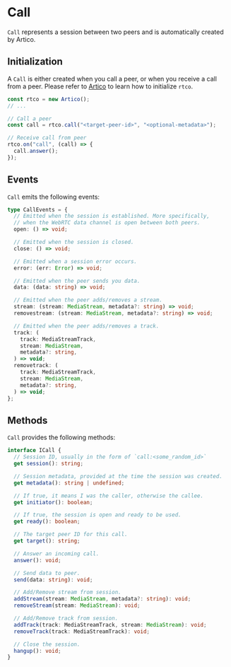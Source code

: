 # Call

`Call` represents a session between two peers and is automatically created by Artico.

## Initialization

A `Call` is either created when you call a peer, or when you receive a call from a peer.
Please refer to [Artico](/reference/artico) to learn how to initialize `rtco`.

```ts
const rtco = new Artico();
// ...

// Call a peer
const call = rtco.call("<target-peer-id>", "<optional-metadata>");

// Receive call from peer
rtco.on("call", (call) => {
  call.answer();
});
```

## Events

`Call` emits the following events:

```ts
type CallEvents = {
  // Emitted when the session is established. More specifically,
  // when the WebRTC data channel is open between both peers.
  open: () => void;

  // Emitted when the session is closed.
  close: () => void;

  // Emitted when a session error occurs.
  error: (err: Error) => void;

  // Emitted when the peer sends you data.
  data: (data: string) => void;

  // Emitted when the peer adds/removes a stream.
  stream: (stream: MediaStream, metadata?: string) => void;
  removestream: (stream: MediaStream, metadata?: string) => void;

  // Emitted when the peer adds/removes a track.
  track: (
    track: MediaStreamTrack,
    stream: MediaStream,
    metadata?: string,
  ) => void;
  removetrack: (
    track: MediaStreamTrack,
    stream: MediaStream,
    metadata?: string,
  ) => void;
};
```

## Methods

`Call` provides the following methods:

```ts
interface ICall {
  // Session ID, usually in the form of `call:<some_random_id>`
  get session(): string;

  // Session metadata, provided at the time the session was created.
  get metadata(): string | undefined;

  // If true, it means I was the caller, otherwise the callee.
  get initiator(): boolean;

  // If true, the session is open and ready to be used.
  get ready(): boolean;

  // The target peer ID for this call.
  get target(): string;

  // Answer an incoming call.
  answer(): void;

  // Send data to peer.
  send(data: string): void;

  // Add/Remove stream from session.
  addStream(stream: MediaStream, metadata?: string): void;
  removeStream(stream: MediaStream): void;

  // Add/Remove track from session.
  addTrack(track: MediaStreamTrack, stream: MediaStream): void;
  removeTrack(track: MediaStreamTrack): void;

  // Close the session.
  hangup(): void;
}
```
